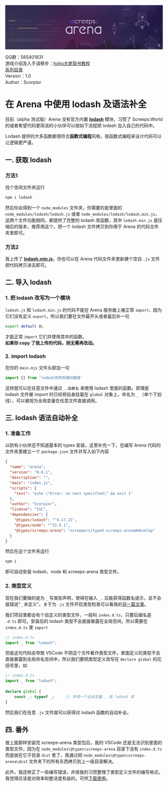 <img align="middle" src="../imgs/arena_title.png">
  
QQ群：565401831  
游戏介绍及入手请移步：[hoho大佬简书教程](https://www.jianshu.com/p/5431cb7f42d3)  
[系列目录](https://zhuanlan.zhihu.com/p/104412058)  
Version：1.0  
Author：Scorpior   

# 在 Arena 中使用 lodash 及语法补全
目前（alpha 测试版）Arena 没有官方内置 **[lodash](https://www.lodashjs.com/)** 模块，习惯了 Screeps:World 的或者希望代码更简洁的小伙伴可以按如下流程把 lodash 加入自己的代码中。

Lodash 提供的大多函数都很符合**函数式编程**风格，按函数式编程来设计代码可以让逻辑更严谨。

## 一. 获取 lodash
### 方法1 
找个空闲文件夹运行
```bash
npm i lodash
```
然后你会得到一个 `node_modules` 文件夹，你需要的是里面的 `node_modules/lodash/lodash.js` 或者 `node_modules/lodash/lodash.min.js`，这两个文件功能相同，都提供了完整的 lodash 库函数，其中 `lodash.min.js` 是压缩后的版本，推荐用这个。把一个 lodash 文件拷贝到你用于 Arena 的代码文件夹里即可。
### 方法2
我上传了 **[lodash.min.js](../../src/lodash.js)**，你也可以在 Arena 代码文件夹里新建个空白 `.js` 文件把代码拷贝进去即可。

## 二. 导入 lodash
### 1. 把 lodash 改写为一个模块
`lodash.js` 和 `lodash.min.js` 的代码不能在 Arena 服务器上被正常 `import`，因为它们没有定义 `export`，所以我们要在文件最开头或者最后补一句
```bash
export default 0;
```
才能正常 `import` 它们并使用其中的函数。  
**如果你 copy 了我上传的代码，则无需再改动。**
### 2. import lodash
在你的 `main.mjs` 文件头部加一句
```javascript
import {} from 'lodash文件的相对路径'
```
这样就可以在任意文件中通过 `_.函数名` 来使用 lodash 里面的函数。原理是 lodash 文件被 import 时已经把自身挂载在 `global` 对象上，命名为 `_` （单个下划线），可以被视为全局变量在任意文件直接调用。
## 三. lodash 语法自动补全
### 1. 准备工作
以防有小伙伴还不知道基本的 types 安装，这里补充一下，在编写 Arena 代码的文件夹里建立一个 `package.json` 文件并写入如下内容
```json
{
  "name": "arena",
  "version": "0.0.1",
  "description": "",
  "main": "index.js",
  "scripts": {
    "test": "echo \"Error: no test specified\" && exit 1"
  },
  "author": "Scorpior",
  "license": "ISC",
  "dependencies": {
    "@types/lodash": "^4.17.21",
    "@types/node": "^13.9.1",
    "@types/screeps-arena": "screepers/typed-screeps-arena#develop"
  }
}
```
然后在这个文件夹运行
```bash
npm i
```
即可自动安装 lodash、node 和 screeps-arena 类型文件。

### 2. 类型定义
现在我们要做的是为 `_` 写类型声明，使得在输入 `_.` 后能获得函数名提示，且不会报错说“`_` 未定义”。关于为 `.js` 文件开启类型检查可以看我的[另一篇文章](../JS类型补全.md)。

我们项目里都会有个自定义的类型文件，一般叫 `index.d.ts`，只要后缀名是 `.d.ts` 即可。安装后的 lodash 类型不会直接暴露在全局空间，所以需要在 `index.d.ts` 里 `import`
```typescript
// index.d.ts
import _ from "lodash";
```
但是这句代码会导致 VSCode 不把这个文件看作类型文件，里面定义的类型不会直接暴露到全局命名空间中，所以我们要把类型定义改写在 `declare global` 的花括号里，如
```typescript
// index.d.ts
import _ from "lodash";

declare global {
    const _: typeof _;     // 声明一个全局变量 _ 是 lodash 库
}
```
然后我们在任意 `.js` 文件就可以获得对 lodash 函数的自动补全。

## 四. 番外
按上面那样安装完 screeps-arena 类型包后，我的 VSCode 还是无法识别里面的类型文件，因为在 `node_modules\@types\screeps-arena` 目录下没有 `index.d.ts` 而是放在它子目录 `dist` 里了。我通过把 `node_modules\@types\screeps-arena\dist` 文件夹下的所有东西拷贝到上一级目录解决。

此外，我还修正了一些编写错误，并按我的习惯整理了类型定义文件的编写格式。我觉得应该是对效率和整洁度有益的。可供[下载使用](../../src/@types)。